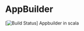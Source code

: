 # AppBuilder
[![Build Status](https://travis-ci.org/chihweil5/AppBuilder.svg?branch=master)]
Appbuilder in scala
